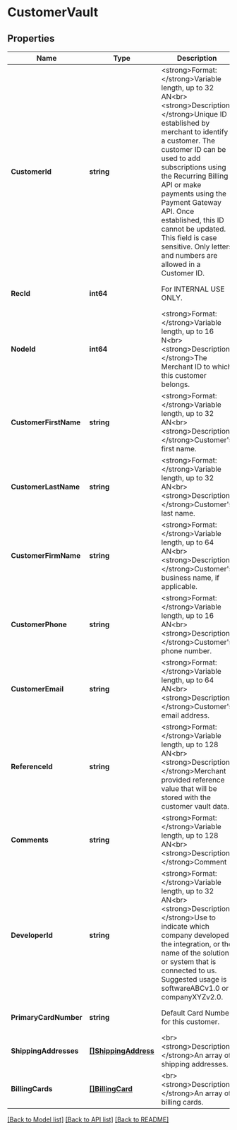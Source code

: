 # CustomerVault

## Properties
Name | Type | Description | Notes
------------ | ------------- | ------------- | -------------
**CustomerId** | **string** | &lt;strong&gt;Format: &lt;/strong&gt;Variable length, up to 32 AN&lt;br&gt;&lt;strong&gt;Description: &lt;/strong&gt;Unique ID established by merchant to identify a customer. The customer ID can be used to add subscriptions using the Recurring Billing API or make payments using the Payment Gateway API. Once established, this ID cannot be updated. This field is case sensitive. Only letters and numbers are allowed in a Customer ID. | [optional] [default to null]
**RecId** | **int64** | For INTERNAL USE ONLY. | [optional] [default to null]
**NodeId** | **int64** | &lt;strong&gt;Format: &lt;/strong&gt;Variable length, up to 16 N&lt;br&gt;&lt;strong&gt;Description: &lt;/strong&gt;The Merchant ID to which this customer belongs. | [optional] [default to null]
**CustomerFirstName** | **string** | &lt;strong&gt;Format: &lt;/strong&gt;Variable length, up to 32 AN&lt;br&gt;&lt;strong&gt;Description: &lt;/strong&gt;Customer&#x27;s first name. | [optional] [default to null]
**CustomerLastName** | **string** | &lt;strong&gt;Format: &lt;/strong&gt;Variable length, up to 32 AN&lt;br&gt;&lt;strong&gt;Description: &lt;/strong&gt;Customer&#x27;s last name. | [optional] [default to null]
**CustomerFirmName** | **string** | &lt;strong&gt;Format: &lt;/strong&gt;Variable length, up to 64 AN&lt;br&gt;&lt;strong&gt;Description: &lt;/strong&gt;Customer&#x27;s business name, if applicable.  | [optional] [default to null]
**CustomerPhone** | **string** | &lt;strong&gt;Format: &lt;/strong&gt;Variable length, up to 16 AN&lt;br&gt;&lt;strong&gt;Description: &lt;/strong&gt;Customer&#x27;s phone number. | [optional] [default to null]
**CustomerEmail** | **string** | &lt;strong&gt;Format: &lt;/strong&gt;Variable length, up to 64 AN&lt;br&gt;&lt;strong&gt;Description: &lt;/strong&gt;Customer&#x27;s email address.  | [optional] [default to null]
**ReferenceId** | **string** | &lt;strong&gt;Format: &lt;/strong&gt;Variable length, up to 128 AN&lt;br&gt;&lt;strong&gt;Description: &lt;/strong&gt;Merchant provided reference value that will be stored with the customer vault data. | [optional] [default to null]
**Comments** | **string** | &lt;strong&gt;Format: &lt;/strong&gt;Variable length, up to 128 AN&lt;br&gt;&lt;strong&gt;Description: &lt;/strong&gt;Comment | [optional] [default to null]
**DeveloperId** | **string** | &lt;strong&gt;Format: &lt;/strong&gt;Variable length, up to 32 AN&lt;br&gt;&lt;strong&gt;Description: &lt;/strong&gt;Use to indicate which company developed the integration, or the name of the solution or system that is connected to us. Suggested usage is softwareABCv1.0 or companyXYZv2.0. | [optional] [default to null]
**PrimaryCardNumber** | **string** | Default Card Number for this customer. | [optional] [default to null]
**ShippingAddresses** | [**[]ShippingAddress**](ShippingAddress.md) | &lt;br&gt;&lt;strong&gt;Description: &lt;/strong&gt;An array of shipping addresses.  | [optional] [default to null]
**BillingCards** | [**[]BillingCard**](BillingCard.md) | &lt;br&gt;&lt;strong&gt;Description: &lt;/strong&gt;An array of billing cards.  | [optional] [default to null]

[[Back to Model list]](../README.md#documentation-for-models) [[Back to API list]](../README.md#documentation-for-api-endpoints) [[Back to README]](../README.md)

